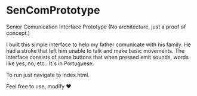 # SenComPrototype
Senior Comunication Interface Prototype (No architecture, just a proof of concept.)


I built this simple interface to help my father comunicate with his family.
He had a stroke that left him unable to talk and make basic movements. 
The interface consists of some buttons that when pressed emit sounds, words like yes, no, etc.. 
It´s in Portuguese. 

To run just navigate to index.html.


Feel free to use, modify ❤
